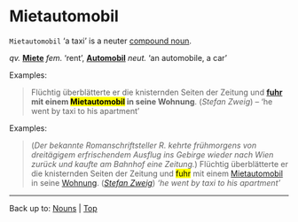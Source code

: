# Mietautomobil

`Mietautomobil` ‘a taxi’ is a neuter [compound noun](../../compoundNouns.md).

*qv.* **[Miete](Miete.md)** *fem.* ‘rent’, **[Automobil](../../a/au/Automobil.md)** *neut.* ‘an automobile, a car’

Examples:

> Flüchtig überblätterte er die knisternden Seiten der Zeitung und **[fuhr](../../../verbs/f/fa/fahren.md) mit einem <mark>Mietautomobil</mark> in seine Wohnung**. (*Stefan Zweig*) – ‘he went by taxi to his apartment’

Examples:

> (*Der bekannte Romanschriftsteller R. kehrte frühmorgens von dreitägigem erfrischendem Ausflug ins Gebirge wieder nach Wien zurück und kaufte am Bahnhof eine Zeitung.*) Flüchtig überblätterte er die knisternden Seiten der Zeitung und <mark>fuhr</mark> mit einem [Mietautomobil](../../../nouns/m/mi/Mietautomobil.md) in seine [Wohnung](../../../nouns/w/wo/Wohnung.md). (*[Stefan Zweig](../../../texts/StefanZweig/BriefEinerUnbekannten.md)*) *‘he went by taxi to his apartment’*


----

Back up to: [Nouns](../../iondex.md) | [Top](../../../index.md)
